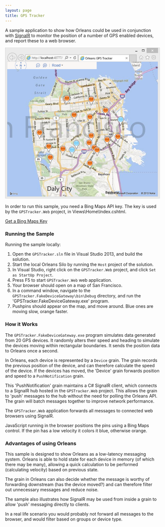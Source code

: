 ```yaml
---
layout: page
title: GPS Tracker
---
```



A sample application to show how Orleans could be used in conjunction with [SignalR](https://orleans.codeplex.com/wikipage?title=https%3a%2f%2fgithub.com%2fSignalR%2fSignalR&referringTitle=GPS%20Tracker) to monitor the position of a number of GPS enabled devices, and report these to a web browser.

![](GPS.png)

In order to run this sample, you need a Bing Maps API key. The key is used by the `GPSTracker.Web` project, in Views\Home\Index.cshtml.


[Get a Bing Maps Key](http://msdn.microsoft.com/en-us/library/ff428642.aspx)

### Running the Sample

Running the sample locally:

1. Open the `GPSTracker.sln` file in Visual Studio 2013, and build the solution.
2. Start the local Orleans Silo by running the `Host` project of the solution.
3. In Visual Studio, right click on the `GPSTracker.Web` project, and click `Set as StartUp Project`.
4. Press F5 to start `GPSTracker.Web` web application.
5. Your browser should open on a map of San Francisco.
6. In a command window, navigate to the `GPSTracker.FakeDeviceGateway\bin\Debug` directory, and run the 'GPSTracker.FakeDeviceGateway.exe' program.
7. Pushpins should appear on the map, and move around. Blue ones are moving slow, orange faster.

### How it Works
The `GPSTracker.FakeDeviceGateway.exe` program simulates data generated from 20 GPS devices. It randomly alters their speed and heading to simulate the devices moving within rectangular boundaries. It sends the position data to Orleans once a second.

In Orleans, each device is represented by a `Device` grain. The grain records the previous position of the device, and can therefore calculate the speed of the device. If the devices has moved, the 'Device' grain forwards position and speed to a `PushNotification` grain. 

This 'PushNotification' grain maintains a C# SignalR client, which connects to a SignalR hub hosted in the `GPSTracker.Web` project. This allows the grain to 'push' messages to the hub without the need for polling the Orleans API. The grain will batch messages together to improve network performance.

The `GPSTracker.Web` application forwards all messages to connected web browsers using SignalR.

JavaScript running in the browser positions the pins using a Bing Maps control. If the pin has a low velocity it colors it blue, otherwise orange.

### Advantages of using Orleans
This sample is designed to show Orleans as a low-latency messaging system. Orleans is able to hold state for each device in memory (of which there may be many), allowing a quick calculation to be performed (calculating velocity) based on previous state. 

The grain in Orleans can also decide whether the message is worthy of forwarding downstream (has the device moved?) and can therefore filter out unnecessary messages and reduce noise.

The sample also illustrates how SignalR may be used from inside a grain to allow 'push' messaging directly to clients.

In a real life scenario you would probably not forward all messages to the browser, and would filter based on groups or device type.



